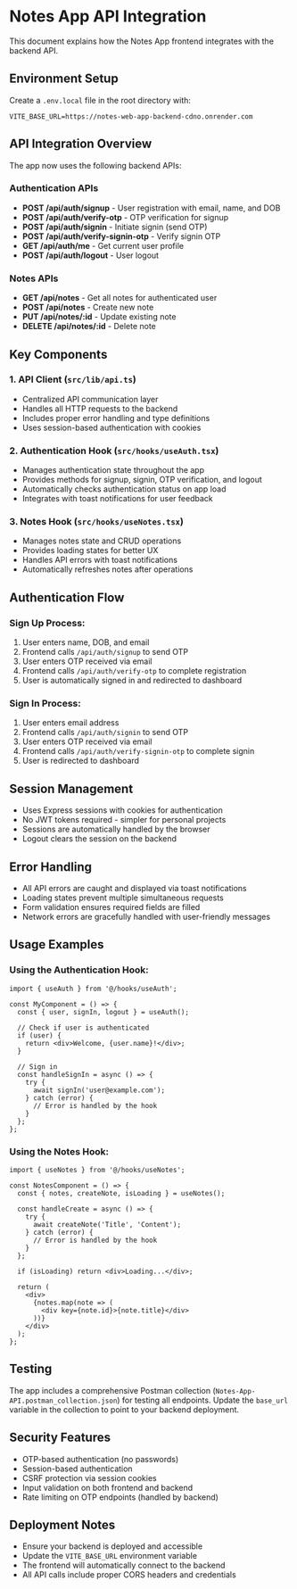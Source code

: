 # Notes App API Integration

This document explains how the Notes App frontend integrates with the backend API.

## Environment Setup

Create a `.env.local` file in the root directory with:

```env
VITE_BASE_URL=https://notes-web-app-backend-cdno.onrender.com
```

## API Integration Overview

The app now uses the following backend APIs:

### Authentication APIs
- **POST /api/auth/signup** - User registration with email, name, and DOB
- **POST /api/auth/verify-otp** - OTP verification for signup
- **POST /api/auth/signin** - Initiate signin (send OTP)
- **POST /api/auth/verify-signin-otp** - Verify signin OTP
- **GET /api/auth/me** - Get current user profile
- **POST /api/auth/logout** - User logout

### Notes APIs
- **GET /api/notes** - Get all notes for authenticated user
- **POST /api/notes** - Create new note
- **PUT /api/notes/:id** - Update existing note
- **DELETE /api/notes/:id** - Delete note

## Key Components

### 1. API Client (`src/lib/api.ts`)
- Centralized API communication layer
- Handles all HTTP requests to the backend
- Includes proper error handling and type definitions
- Uses session-based authentication with cookies

### 2. Authentication Hook (`src/hooks/useAuth.tsx`)
- Manages authentication state throughout the app
- Provides methods for signup, signin, OTP verification, and logout
- Automatically checks authentication status on app load
- Integrates with toast notifications for user feedback

### 3. Notes Hook (`src/hooks/useNotes.tsx`)
- Manages notes state and CRUD operations
- Provides loading states for better UX
- Handles API errors with toast notifications
- Automatically refreshes notes after operations

## Authentication Flow

### Sign Up Process:
1. User enters name, DOB, and email
2. Frontend calls `/api/auth/signup` to send OTP
3. User enters OTP received via email
4. Frontend calls `/api/auth/verify-otp` to complete registration
5. User is automatically signed in and redirected to dashboard

### Sign In Process:
1. User enters email address
2. Frontend calls `/api/auth/signin` to send OTP
3. User enters OTP received via email
4. Frontend calls `/api/auth/verify-signin-otp` to complete signin
5. User is redirected to dashboard

## Session Management

- Uses Express sessions with cookies for authentication
- No JWT tokens required - simpler for personal projects
- Sessions are automatically handled by the browser
- Logout clears the session on the backend

## Error Handling

- All API errors are caught and displayed via toast notifications
- Loading states prevent multiple simultaneous requests
- Form validation ensures required fields are filled
- Network errors are gracefully handled with user-friendly messages

## Usage Examples

### Using the Authentication Hook:
```tsx
import { useAuth } from '@/hooks/useAuth';

const MyComponent = () => {
  const { user, signIn, logout } = useAuth();
  
  // Check if user is authenticated
  if (user) {
    return <div>Welcome, {user.name}!</div>;
  }
  
  // Sign in
  const handleSignIn = async () => {
    try {
      await signIn('user@example.com');
    } catch (error) {
      // Error is handled by the hook
    }
  };
};
```

### Using the Notes Hook:
```tsx
import { useNotes } from '@/hooks/useNotes';

const NotesComponent = () => {
  const { notes, createNote, isLoading } = useNotes();
  
  const handleCreate = async () => {
    try {
      await createNote('Title', 'Content');
    } catch (error) {
      // Error is handled by the hook
    }
  };
  
  if (isLoading) return <div>Loading...</div>;
  
  return (
    <div>
      {notes.map(note => (
        <div key={note.id}>{note.title}</div>
      ))}
    </div>
  );
};
```

## Testing

The app includes a comprehensive Postman collection (`Notes-App-API.postman_collection.json`) for testing all endpoints. Update the `base_url` variable in the collection to point to your backend deployment.

## Security Features

- OTP-based authentication (no passwords)
- Session-based authentication
- CSRF protection via session cookies
- Input validation on both frontend and backend
- Rate limiting on OTP endpoints (handled by backend)

## Deployment Notes

- Ensure your backend is deployed and accessible
- Update the `VITE_BASE_URL` environment variable
- The frontend will automatically connect to the backend
- All API calls include proper CORS headers and credentials
